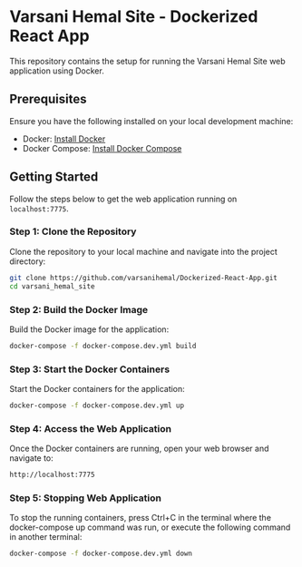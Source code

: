 # Varsani Hemal Site - Dockerized React App

This repository contains the setup for running the Varsani Hemal Site web application using Docker.

## Prerequisites

Ensure you have the following installed on your local development machine:

- Docker: [Install Docker](https://docs.docker.com/get-docker/)
- Docker Compose: [Install Docker Compose](https://docs.docker.com/compose/install/)

## Getting Started

Follow the steps below to get the web application running on `localhost:7775`.

### Step 1: Clone the Repository

Clone the repository to your local machine and navigate into the project directory:

```sh
git clone https://github.com/varsanihemal/Dockerized-React-App.git
cd varsani_hemal_site

```
### Step 2: Build the Docker Image

Build the Docker image for the application:

```sh
docker-compose -f docker-compose.dev.yml build

```
### Step 3: Start the Docker Containers

Start the Docker containers for the application:

```sh
docker-compose -f docker-compose.dev.yml up

```
### Step 4: Access the Web Application

Once the Docker containers are running, open your web browser and navigate to:

```sh
http://localhost:7775

```
### Step 5: Stopping Web Application

To stop the running containers, press Ctrl+C in the terminal where the docker-compose up command was run, or execute the following command in another terminal:

```sh
docker-compose -f docker-compose.dev.yml down


